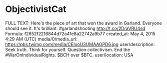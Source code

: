 # ObjectivistCat

FULL TEXT: Here's the piece of art that won the award in Garland. Everyone should see it. It's brilliant.  #garlandshooting http://t.co/2DraVRU4sd
Formula: f2652f2216844d72a41e8a22742a9b77
created_at: May 4, 2015 4:29 AM (UTC)
media/0/media_url: https://pbs.twimg.com/media/CEIooU3UMAAGPD6.jpg
user/description: Seek truth. Think for yourself. Question collectivism. End the #WarOnIndividualRights. $BCH over $BTC.
user/location: USA
